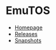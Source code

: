 # EmuTOS
* [Homepage](http://emutos.sourceforge.net/)
* [Releases](https://sourceforge.net/projects/emutos/files/emutos/)
* [Snapshots](https://sourceforge.net/projects/emutos/files/snapshots/)
